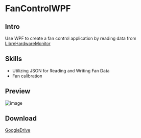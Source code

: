 # FanControlWPF
## Intro
Use WPF to create a fan control application by reading data from [LibreHardwareMonitor](https://github.com/LibreHardwareMonitor/LibreHardwareMonitor)

## Skills  
- Utilizing JSON for Reading and Writing Fan Data
- Fan calibration

## Preview
![image](https://github.com/user-attachments/assets/6a89c8d5-d71e-46ac-b14f-2976661b8d6e)

## Download  
[GoogleDrive](https://drive.google.com/file/d/1AQG10ceaiQ7PrSSDvl3_xsMlpcvLUjHR/view?usp=sharing)
